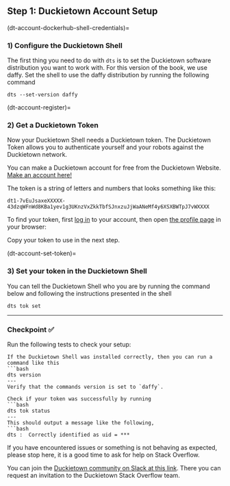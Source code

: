 ## Step 1: Duckietown Account Setup

(dt-account-dockerhub-shell-credentials)=
### 1) Configure the Duckietown Shell

The first thing you need to do with `dts` is to set the Duckietown software distribution you want to work with.
For this version of the book, we use daffy. Set the shell to use the daffy distribution by running the following command

    dts --set-version daffy

(dt-account-register)=
### 2) Get a Duckietown Token

Now your Duckietown Shell needs a Duckietown token. The Duckietown Token allows you to authenticate yourself and your robots against the Duckietown network.

You can make a Duckietown account for free from the Duckietown Website.
[Make an account here!](https://hub.duckietown.com/)

The token is a string of letters and numbers that looks something like this:

    dt1-7vEuJsaxeXXXXX-43dzqWFnWd8KBa1yev1g3UKnzVxZkkTbfSJnxzuJjWaANeMf4y6XSXBWTpJ7vWXXXX

To find your token, first [log in](https://hub.duckietown.com/) to your account, 
then open [the profile page](https://hub.duckietown.com/profile/) in your browser:

Copy your token to use in the next step.

(dt-account-set-token)=
### 3) Set your token in the Duckietown Shell

You can tell the Duckietown Shell who you are by running the command below and following the 
instructions presented in the shell

    dts tok set

---

### Checkpoint ✅

Run the following tests to check your setup:

```{testexpect}
If the Duckietown Shell was installed correctly, then you can run a command like this
```bash
dts version
---
Verify that the commands version is set to `daffy`.
```

```{testexpect}
Check if your token was successfully by running
```bash
dts tok status
---
This should output a message like the following,
```bash
dts :  Correctly identified as uid = ***
```

If you have encountered issues or something is not behaving as expected, please stop here,
it is a good time to ask for help on Stack Overflow.

You can join the 
[Duckietown community on Slack at this link](https://join.slack.com/t/duckietown/shared_invite/enQtNTU0Njk4NzU2NTY1LWM2YzdlNmJmOTg4MzAyODc2YTI3YTc5MzE2MThkZGUwYTFkZWQ4M2ZlZGU1YTZhYjg5YTgzNDkyMzI2ZjNhZWE). 
There you can request an invitation to the Duckietown Stack Overflow team.




